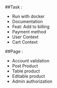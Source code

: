 ##Task :
- Run with docker
- Documentation
- Feat: Add to billing
- Payment method
- User Context
- Cart Context

##Page :
- Account validation
- Post Product
- Table product
- Editable product
- Admin authorization

